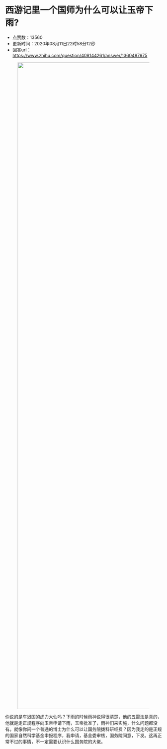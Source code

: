 # 西游记里一个国师为什么可以让玉帝下雨?
- 点赞数：13560
- 更新时间：2020年08月11日22时58分12秒
- 回答url：https://www.zhihu.com/question/408144261/answer/1360487975
<body>
 <p></p>
 <figure data-size="normal">
  <img src="https://pic1.zhimg.com/50/v2-842dac6e4fd2940bceb684d2c767c867_720w.jpg?source=1940ef5c" data-caption="" data-size="normal" data-rawwidth="2079" data-rawheight="1453" data-original-token="v2-00d7bfaf8c48c48d1413d1d665890295" data-default-watermark-src="https://pic1.zhimg.com/50/v2-6664e64ac89fb0684194732e1863332c_720w.jpg?source=1940ef5c" class="origin_image zh-lightbox-thumb" width="2079" data-original="https://pica.zhimg.com/v2-842dac6e4fd2940bceb684d2c767c867_r.jpg?source=1940ef5c">
 </figure>
 <p data-pid="HjNLQGE1">你说的是车迟国的虎力大仙吗？下雨的时候雨神说得很清楚，他的五雷法是真的，他就是走正规程序向玉帝申请下雨，玉帝批准了，雨神们来实施，什么问题都没有。就像你问一个普通的博士为什么可以让国务院拨科研经费？因为我走的是正规的国家自然科学基金申报程序，我申请，基金委审核，国务院同意，下发。这再正常不过的事情，不一定需要认识什么国务院的大佬。</p>
</body>